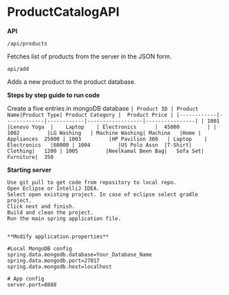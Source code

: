 # ProductCatalogAPI

**API**

  `/api/products`
  
  Fetches list of products from the server in the JSON form.
  
  `api/add`
  
  Adds a new product to the product database.
  
  
**Steps by step guide to run code**

  Create a five entries in mongoDB database
  `
  | Product ID | Product Name|Product Type|	Product Category |	Product Price |
  |------------|-------------|------------|------------------|----------------|
  | 1001	     |Lenovo Yoga  |	Laptop    |	Electronics      |	45000         |
  | 1002	     |LG Washing   | Machine Washing| Machine	|Home | Appliances	25000
  | 1003	     |HP Pavilion 360	| Laptop	| Electronics	|60000
  | 1004	     |US Polo Assn	|T-Shirt|	Clothing|	1200
  | 1005	     |Neelkamal Been Bag|	Sofa Set|	Furniture|	350
  `
  
  **Starting server**
  
  
    Use git pull to get code from repository to local repo. 
    Open Eclipse or IntelliJ IDEA.
    Select open existing project. In case of eclipse select gradle project.
    Click next and finish.
    Build and clean the project.
    Run the main spring application file.
    
    
    **Modify application.properties**
    
    #Local MongoDB config
    spring.data.mongodb.database=Your_Database_Name
    spring.data.mongodb.port=27017
    spring.data.mongodb.host=localhost

    # App config
    server.port=8888
    
  
    
